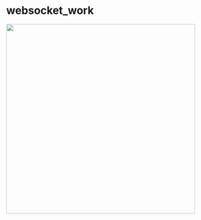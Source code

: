 # websocket_work

<img src="https://github.com/user-attachments/assets/95f435bc-1f17-4ec2-b24a-a0e0e3fe8b4c" height="500">
